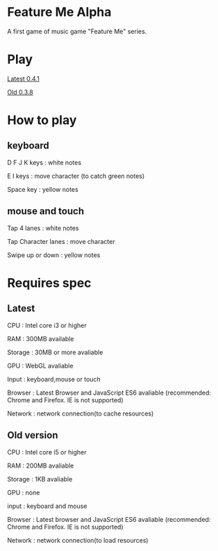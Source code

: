 # Feature Me Alpha
A first game of music game "Feature Me" series.

# Play
[Latest 0.4.1](https://feature-me-alpha.onrender.com)

[Old 0.3.8](https://feature-me.github.io/Feature-me-Alpha-v0.x/play.html)

# How to play

## keyboard
D F J K keys : white notes

E I keys : move character (to catch green notes)

Space key : yellow notes

## mouse and touch
Tap 4 lanes : white notes

Tap Character lanes : move character

Swipe up or down : yellow notes

# Requires spec
## Latest
CPU : Intel core i3 or higher

RAM : 300MB available

Storage : 30MB or more avaliable

GPU : WebGL avaliable

Input : keyboard,mouse or touch

Browser : Latest Browser and JavaScript ES6 avaliable (recommended: Chrome and Firefox. IE is not supported)

Network : network connection(to cache resources)

## Old version
CPU : Intel core i5 or higher

RAM : 200MB avaliable

Storage : 1KB avaliable

GPU : none

input : keyboard and mouse

Browser : Latest browser and JavaScript ES6 avaliable (recommended: Chrome and Firefox. IE is not supported)

Network : network connection(to load resources)
